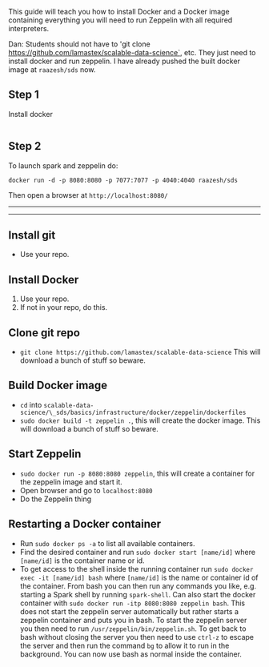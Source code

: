 This guide will teach you how to install Docker and a Docker image containing everything you will need to run Zeppelin with all required interpreters.

Dan:
Students should not have to 'git clone https://github.com/lamastex/scalable-data-science`, etc.
They just need to install docker and run zeppelin. I have already pushed the built docker image at `raazesh/sds` now.

## Step 1
Install docker
```%sh

```

## Step 2
To launch spark and zeppelin do:
```%sh
docker run -d -p 8080:8080 -p 7077:7077 -p 4040:4040 raazesh/sds
```
Then open a browser at `http://localhost:8080/`

---
---
## Install git
* Use your repo.
## Install Docker
1. Use your repo.
2. If not in your repo, do this.
## Clone git repo
* `git clone https://github.com/lamastex/scalable-data-science`
This will download a bunch of stuff so beware.
## Build Docker image
* `cd` into `scalable-data-science/\_sds/basics/infrastructure/docker/zeppelin/dockerfiles`
* `sudo docker build -t zeppelin .`, this will create the docker image.
This will download a bunch of stuff so beware.
## Start Zeppelin
* `sudo docker run -p 8080:8080 zeppelin`, this will create a container for the zeppelin image and start it.
* Open browser and go to `localhost:8080`
* Do the Zeppelin thing
## Restarting a Docker container
* Run `sudo docker ps -a` to list all available containers.
* Find the desired container and run `sudo docker start [name/id]` where `[name/id]` is the container name or id.
* To get access to the shell inside the running container run `sudo docker exec -it [name/id] bash` where `[name/id]` is the name or container id of the container. From bash you can then run any commands you like, e.g. starting a Spark shell by running `spark-shell`. Can also start the docker container with `sudo docker run -itp 8080:8080 zeppelin bash`. This does not start the zeppelin server automatically but rather starts a zeppelin container and puts you in bash. To start the zeppelin server you then need to run `/usr/zeppelin/bin/zeppelin.sh`. To get back to bash without closing the server you then need to use `ctrl-z` to escape the server and then run the command `bg` to allow it to run in the background. You can now use bash as normal inside the container.
